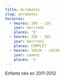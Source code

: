 ```yaml
---
title: Acrobates
slug: acrobates
horaires:
  - heures: 10h - 11h
    jour: mercredi
    places: '5'
  - heures: 15h - 16h
    jour: mercredi
    places: COMPLET
  - heures: 10h30 - 11h30
    jour: samedi
    places: '1'
---
```

Enfants nés en 2011-2012
